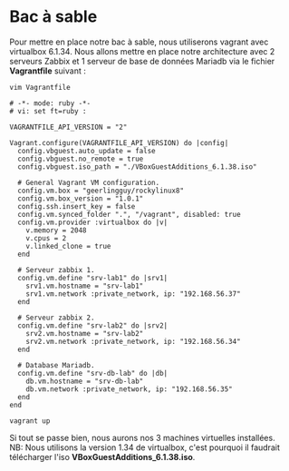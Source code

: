 # Bac à sable

Pour mettre en place notre bac à sable, nous utiliserons vagrant avec virtualbox 6.1.34. Nous allons mettre en place notre architecture avec 2 serveurs Zabbix et 1 serveur de base de données Mariadb via le fichier **Vagrantfile** suivant :

```
vim Vagrantfile
```

```
# -*- mode: ruby -*-
# vi: set ft=ruby :

VAGRANTFILE_API_VERSION = "2"

Vagrant.configure(VAGRANTFILE_API_VERSION) do |config|
  config.vbguest.auto_update = false
  config.vbguest.no_remote = true
  config.vbguest.iso_path = "./VBoxGuestAdditions_6.1.38.iso"

  # General Vagrant VM configuration.
  config.vm.box = "geerlingguy/rockylinux8"
  config.vm.box_version = "1.0.1"
  config.ssh.insert_key = false
  config.vm.synced_folder ".", "/vagrant", disabled: true
  config.vm.provider :virtualbox do |v|
    v.memory = 2048
    v.cpus = 2
    v.linked_clone = true
  end

  # Serveur zabbix 1.
  config.vm.define "srv-lab1" do |srv1|
    srv1.vm.hostname = "srv-lab1"
    srv1.vm.network :private_network, ip: "192.168.56.37"
  end

  # Serveur zabbix 2. 
  config.vm.define "srv-lab2" do |srv2|
    srv2.vm.hostname = "srv-lab2"
    srv2.vm.network :private_network, ip: "192.168.56.34"
  end

  # Database Mariadb.
  config.vm.define "srv-db-lab" do |db|
    db.vm.hostname = "srv-db-lab"
    db.vm.network :private_network, ip: "192.168.56.35"
  end
end
```

```
vagrant up
```

Si tout se passe bien, nous aurons nos 3 machines virtuelles installées.
<br>
NB: Nous utilisons la version 1.34 de virtualbox, c'est pourquoi il faudrait télécharger l'iso **VBoxGuestAdditions_6.1.38.iso**.